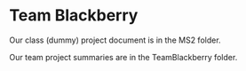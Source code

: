 # Team Blackberry
Our class (dummy) project document is in the MS2 folder.

Our team project summaries are in the TeamBlackberry folder.
